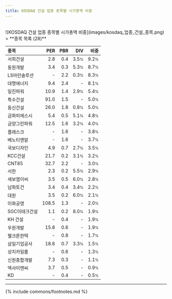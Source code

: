```yaml
---
title: KOSDAQ 건설 업종 종목별 시가총액 비중
---
```

<br>
![KOSDAQ 건설 업종 종목별 시가총액 비중](images/kosdaq_업종_건설_종목.png)
<br>
> **종목 목록 (28)**<a id="list"></a>

| **종목** | **PER** | **PBR** | **DIV** | **비중** |
| :------- | ------: | ------: | ------: | -------: |
| 서희건설 | 2.8 | 0.4 | 3.5<small>%</small> | 9.2<small>%</small> |
| 동원개발 | 3.4 | 0.3 | 5.3<small>%</small> | 8.7<small>%</small> |
| LS마린솔루션 | - | 2.2 | 0.3<small>%</small> | 8.3<small>%</small> |
| 대명에너지 | 9.4 | 2.4 | - | 8.1<small>%</small> |
| 일진파워 | 10.9 | 1.4 | 2.9<small>%</small> | 5.4<small>%</small> |
| 특수건설 | 91.0 | 1.5 | - | 5.0<small>%</small> |
| 동신건설 | 26.0 | 1.8 | 0.8<small>%</small> | 5.0<small>%</small> |
| 금화피에스시 | 5.4 | 0.5 | 5.1<small>%</small> | 4.8<small>%</small> |
| 금양그린파워 | 12.5 | 1.6 | 3.2<small>%</small> | 4.0<small>%</small> |
| 플래스크 | - | 1.6 | - | 3.8<small>%</small> |
| 베노티앤알 | - | 1.6 | - | 3.7<small>%</small> |
| 국보디자인 | 4.9 | 0.7 | 2.7<small>%</small> | 3.5<small>%</small> |
| KCC건설 | 21.7 | 0.2 | 3.1<small>%</small> | 3.2<small>%</small> |
| CNT85 | 32.7 | 2.2 | - | 3.0<small>%</small> |
| 서한 | 2.3 | 0.2 | 5.5<small>%</small> | 2.9<small>%</small> |
| 세보엠이씨 | 3.5 | 0.5 | 6.0<small>%</small> | 2.8<small>%</small> |
| 남화토건 | 3.4 | 0.4 | 3.4<small>%</small> | 2.2<small>%</small> |
| 대원 | 3.5 | 0.2 | 6.0<small>%</small> | 2.1<small>%</small> |
| 이화공영 | 108.5 | 1.3 | - | 2.0<small>%</small> |
| SGC이테크건설 | 1.1 | 0.2 | 8.0<small>%</small> | 1.9<small>%</small> |
| KH 건설 | - | 0.4 | - | 1.9<small>%</small> |
| 우원개발 | 15.8 | 0.6 | - | 1.9<small>%</small> |
| 웰크론한텍 | - | 0.8 | - | 1.7<small>%</small> |
| 삼일기업공사 | 18.6 | 0.7 | 3.3<small>%</small> | 1.5<small>%</small> |
| 상지카일룸 | - | 0.6 | - | 1.3<small>%</small> |
| 신원종합개발 | 7.3 | 0.3 | - | 1.1<small>%</small> |
| 엑사이엔씨 | 3.7 | 0.5 | - | 0.9<small>%</small> |
| KD | - | 0.4 | - | 0.5<small>%</small> |

---
{% include commons/footnotes.md %}